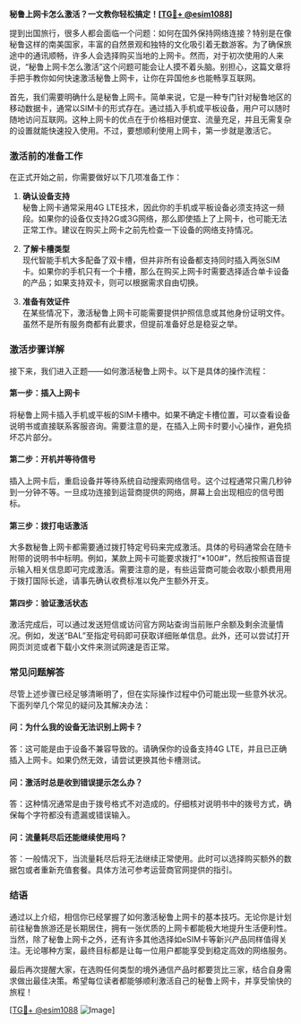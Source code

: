 **秘鲁上网卡怎么激活？一文教你轻松搞定！[[TG💪+ @esim1088](https://t.me/s/esim1088)]**

提到出国旅行，很多人都会面临一个问题：如何在国外保持网络连接？特别是在像秘鲁这样的南美国家，丰富的自然景观和独特的文化吸引着无数游客。为了确保旅途中的通讯顺畅，许多人会选择购买当地的上网卡。然而，对于初次使用的人来说，“秘鲁上网卡怎么激活”这个问题可能会让人摸不着头脑。别担心，这篇文章将手把手教你如何快速激活秘鲁上网卡，让你在异国他乡也能畅享互联网。

首先，我们需要明确什么是秘鲁上网卡。简单来说，它是一种专门针对秘鲁地区的移动数据卡，通常以SIM卡的形式存在。通过插入手机或平板设备，用户可以随时随地访问互联网。这种上网卡的优点在于价格相对便宜、流量充足，并且无需复杂的设置就能快速投入使用。不过，要想顺利使用上网卡，第一步就是激活它。

### **激活前的准备工作**

在正式开始之前，你需要做好以下几项准备工作：

1. **确认设备支持**  
   秘鲁上网卡通常采用4G LTE技术，因此你的手机或平板设备必须支持这一频段。如果你的设备仅支持2G或3G网络，那么即使插上了上网卡，也可能无法正常工作。建议在购买上网卡之前先检查一下设备的网络支持情况。

2. **了解卡槽类型**  
   现代智能手机大多配备了双卡槽，但并非所有设备都支持同时插入两张SIM卡。如果你的手机只有一个卡槽，那么在购买上网卡时需要选择适合单卡设备的产品；如果支持双卡，则可以根据需求自由切换。

3. **准备有效证件**  
   在某些情况下，激活秘鲁上网卡可能需要提供护照信息或其他身份证明文件。虽然不是所有服务商都有此要求，但提前准备好总是稳妥之举。

### **激活步骤详解**

接下来，我们进入正题——如何激活秘鲁上网卡。以下是具体的操作流程：

#### **第一步：插入上网卡**
将秘鲁上网卡插入手机或平板的SIM卡槽中。如果不确定卡槽位置，可以查看设备说明书或直接联系客服咨询。需要注意的是，在插入上网卡时要小心操作，避免损坏芯片部分。

#### **第二步：开机并等待信号**
插入上网卡后，重启设备并等待系统自动搜索网络信号。这个过程通常只需几秒钟到一分钟不等。一旦成功连接到运营商提供的网络，屏幕上会出现相应的信号图标。

#### **第三步：拨打电话激活**
大多数秘鲁上网卡都需要通过拨打特定号码来完成激活。具体的号码通常会在随卡附带的说明书中标明。例如，某款上网卡可能要求拨打“*100#”，然后按照语音提示输入相关信息即可完成激活。需要注意的是，有些运营商可能会收取小额费用用于拨打国际长途，请事先确认收费标准以免产生额外开支。

#### **第四步：验证激活状态**
激活完成后，可以通过发送短信或访问官方网站查询当前账户余额及剩余流量情况。例如，发送“BAL”至指定号码即可获取详细账单信息。此外，还可以尝试打开网页浏览或者下载小文件来测试网速是否正常。

### **常见问题解答**

尽管上述步骤已经足够清晰明了，但在实际操作过程中仍可能出现一些意外状况。下面列举几个常见的疑问及其解决办法：

#### **问：为什么我的设备无法识别上网卡？**
答：这可能是由于设备不兼容导致的。请确保你的设备支持4G LTE，并且已正确插入上网卡。如果仍然无效，请尝试更换其他卡槽测试。

#### **问：激活时总是收到错误提示怎么办？**
答：这种情况通常是由于拨号格式不对造成的。仔细核对说明书中的拨号方式，确保每个字符都没有遗漏或错误输入。

#### **问：流量耗尽后还能继续使用吗？**
答：一般情况下，当流量耗尽后将无法继续正常使用。此时可以选择购买额外的数据包或者重新充值套餐。具体方法可参考运营商官网提供的指引。

### **结语**

通过以上介绍，相信你已经掌握了如何激活秘鲁上网卡的基本技巧。无论你是计划前往秘鲁旅游还是长期居住，拥有一张优质的上网卡都能极大地提升生活便利性。当然，除了秘鲁上网卡之外，还有许多其他选择如eSIM卡等新兴产品同样值得关注。无论哪种方案，最终目标都是让每一位用户都能享受到稳定高效的网络服务。

最后再次提醒大家，在选购任何类型的境外通信产品时都要货比三家，结合自身需求做出最佳决策。希望每位读者都能够顺利激活自己的秘鲁上网卡，并享受愉快的旅程！

[[TG💪+ @esim1088](https://t.me/s/esim1088) ![Image](https://i.postimg.cc/4NQfJmqS/Snipaste-2025-05-13-00-14-12.png)]